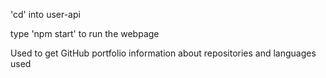 'cd' into user-api

type 'npm start' to run the webpage

Used to get GitHub portfolio information about repositories and languages used
